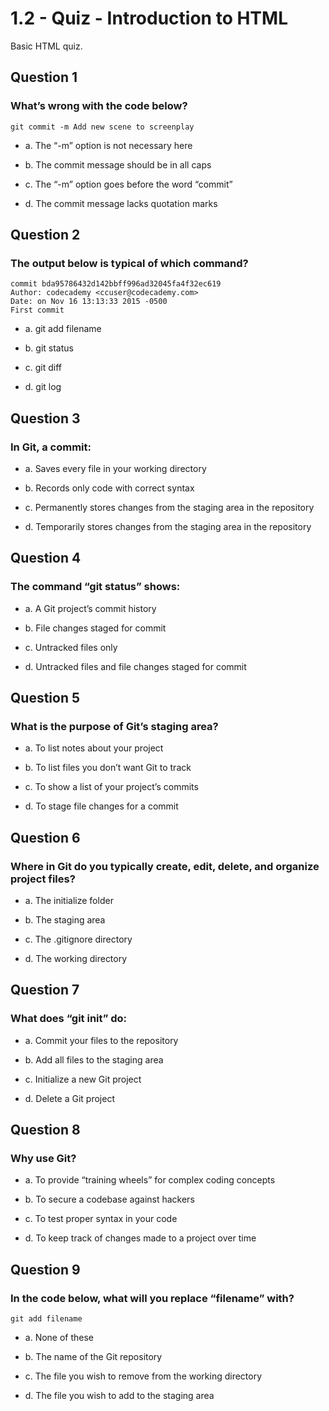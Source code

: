 # 1.2 - Quiz - Introduction to HTML
Basic HTML quiz.

## Question 1

### What’s wrong with the code below?
```
git commit -m Add new scene to screenplay
```
- a. The “-m” option is not necessary here

- b. The commit message should be in all caps

- c. The “-m” option goes before the word “commit”

- d. The commit message lacks quotation marks

## Question 2

### The output below is typical of which command?
```
commit bda95786432d142bbff996ad32045fa4f32ec619
Author: codecademy <ccuser@codecademy.com>
Date: on Nov 16 13:13:33 2015 -0500
First commit
```
- a. git add filename

- b. git status

- c. git diff

- d. git log

## Question 3

### In Git, a commit:

- a. Saves every file in your working directory

- b. Records only code with correct syntax

- c. Permanently stores changes from the staging area in the repository

- d. Temporarily stores changes from the staging area in the repository

## Question 4

### The command “git status” shows:

- a. A Git project’s commit history

- b. File changes staged for commit

- c. Untracked files only

- d. Untracked files and file changes staged for commit

## Question 5

### What is the purpose of Git’s staging area?

- a. To list notes about your project

- b. To list files you don’t want Git to track

- c. To show a list of your project’s commits

- d. To stage file changes for a commit

## Question 6

### Where in Git do you typically create, edit, delete, and organize project files?

- a. The initialize folder

- b. The staging area

- c. The .gitignore directory

- d. The working directory

## Question 7

### What does “git init” do:

- a. Commit your files to the repository

- b. Add all files to the staging area

- c. Initialize a new Git project

- d. Delete a Git project

## Question 8

### Why use Git?

- a. To provide “training wheels” for complex coding concepts

- b. To secure a codebase against hackers

- c. To test proper syntax in your code

- d. To keep track of changes made to a project over time

## Question 9

### In the code below, what will you replace “filename” with?
```
git add filename
```

- a. None of these

- b. The name of the Git repository

- c. The file you wish to remove from the working directory

- d. The file you wish to add to the staging area